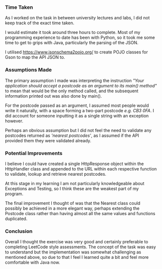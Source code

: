 ### Time Taken
As I worked on the task in between university lectures and labs, I did not keep track of the exact time taken. 

I would estimate it took around three hours to complete. Most of my programming experience to date has been with Python,
so it took me some time to get to grips with Java, particularly the parsing of the JSON.

I utilised https://www.jsonschema2pojo.org/ to create POJO classes for Gson to map the API JSON to.

### Assumptions Made
The primary assumption I made was interpreting the instruction 
*"Your application should accept a postcode as an argument to its main() method"* to mean that would be the only
method called, and the subsequent information printed out was also done by main().

For the postcode passed as an argument, I assumed most people would write it naturally, with a space forming a two-part
postcode *e.g. CB3 0FA*. I did account for someone inputting it as a single string with an exception however.

Perhaps an obvious assumption but I did not feel the need to validate any postcodes returned as *'nearest postcodes'*,
as I assumed if the API provided them they were validated already.

### Potential Improvements
I believe I could have created a single HttpResponse object within the HttpHandler class and appended to the URL within
each respective function to validate, lookup and retrieve nearest postcodes.

At this stage in my learning I am not particularly knowledgeable about Exceptions and Testing, so I think these are the 
weakest part of my program. 

The final improvement I thought of was that the Nearest class could possibly be achieved in a more elegant way, perhaps
extending the Postcode class rather than having almost all the same values and functions duplicated.

### Conclusion
Overall I thought the exercise was very good and certainly preferable to completing LeetCode style assessments.
The concept of the task was easy to understand but the implementation was somewhat challenging as mentioned above, so 
due to that I feel I learned quite a bit and feel more comfortable with Java now.